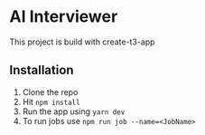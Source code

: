 # AI Interviewer 

This project is build with create-t3-app

## Installation

1. Clone the repo
2. Hit `npm install`
3. Run the app using `yarn dev`
4. To run jobs use `npm run job --name=<JobName>`

